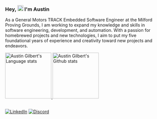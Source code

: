 ### Hey, <img src="https://media.giphy.com/media/8XaBSsyQaYFxxNqznU/giphy.gif" width="19" height="19"/> I'm Austin

As a General Motors TRACK Embedded Software Engineer at the Milford Proving Grounds, I am working to expand my knowledge and skills in software engineering, development, and automation. With a passion for homebrewed projects and new technologies, I aim to put my five foundational years of experience and creativity toward new projects and endeavors.

<!-- Dark Mode -->
<div align="left"> 
<a href="https://github.com/agilbert28/">
<img height=150 src="https://github-readme-stats-git-masterrstaa-rickstaa.vercel.app/api/top-langs/?username=agilbert28&layout=compact&langs_count=10&hide_border=true&role=owner,collaborator,organization_member&theme=dark&bg_color=000000#gh-dark-mode-only" alt="Austin Gilbert's Language stats" />
</a>
<a href="https://github.com/agilbert28/">
<img height=150 src="https://github-readme-stats-git-masterrstaa-rickstaa.vercel.app/api?username=agilbert28&show_icons=true&count_private=true&line_height=28&hide_border=true&card_width=450&include_all_commits=true&role=owner,collaborator,organization_member&exclude_repo=github-readme-stats&theme=dark&bg_color=000000#gh-dark-mode-only" alt="Austin Gilbert's Github stats" />
</a>
</div>
<br/>

<!-- SHIELDS -->
[![LinkedIn][linkedin-shield]][linkedin-url]  [![Discord][discord-shield]][discord-url]

<!-- MARKDOWN LINKS & IMAGES -->
[discord-shield]: https://img.shields.io/badge/Discord-%235865F2.svg?style=for-the-badge&logo=discord&logoColor=white&color=black
[discord-url]: https://discordapp.com/users/auz#4909
[linkedin-shield]: https://img.shields.io/badge/-LinkedIn-black.svg?style=for-the-badge&logo=linkedin&color=black
[linkedin-url]: https://linkedin.com/in/austingilbert28

<!--
**agilbert28/agilbert28** is a ✨ _special_ ✨ repository because its `README.md` (this file) appears on your GitHub profile.

Here are some ideas to get you started:

- 🔭 I’m currently working on ...
- 🌱 I’m currently learning ...
- 👯 I’m looking to collaborate on ...
- 🤔 I’m looking for help with ...
- 💬 Ask me about ...
- 📫 How to reach me: ...
- 😄 Pronouns: ...
- ⚡ Fun fact: ...
-->
